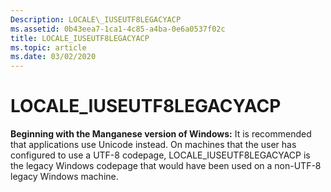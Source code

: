 ```yaml
---
Description: LOCALE\_IUSEUTF8LEGACYACP
ms.assetid: 0b43eea7-1ca1-4c85-a4ba-0e6a0537f02c
title: LOCALE_IUSEUTF8LEGACYACP
ms.topic: article
ms.date: 03/02/2020
---
```


# LOCALE\_IUSEUTF8LEGACYACP

**Beginning with the Manganese version of Windows:** It is recommended that applications use Unicode instead. On machines that the user has configured to use a UTF-8 codepage, LOCALE_IUSEUTF8LEGACYACP is the legacy Windows codepage that would have been used on a non-UTF-8 legacy Windows machine.
